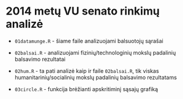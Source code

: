 2014 metų VU senato rinkimų analizė
============

  - `01datamunge.R` - šiame faile analizuojami balsuotojų sąrašai

  - `02balsai.R` - analizuojami fizinių/technologinių mokslų padalinių balsavimo rezultatai

  - `02hum.R` - ta pati analizė kaip ir faile `02balsai.R`, tik viskas humanitarinių/socialinių mokslų padalinių balsavimo rezultatams

  - `03circle.R` - funkcija brėžianti apskritiminį sąsajų grafiką


